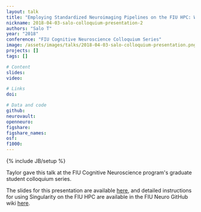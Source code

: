 ```yaml
---
layout: talk
title: "Employing Standardized Neuroimaging Pipelines on the FIU HPC: What, Why, and How"
nickname: 2018-04-03-salo-colloquium-presentation-2
authors: "Salo T"
year: "2018"
conference: "FIU Cognitive Neuroscience Colloquium Series"
image: /assets/images/talks/2018-04-03-salo-colloquium-presentation.png
projects: []
tags: []

# Content
slides:
video:

# Links
doi:

# Data and code
github:
neurovault:
openneuro:
figshare:
figshare_names:
osf:
f1000:
---
```

{% include JB/setup %}

Taylor gave this talk at the FIU Cognitive Neuroscience program's graduate
student colloquium series.

The slides for this presentation are available
[here](https://drive.google.com/open?id=1XYrjyxEFSx206I2eznluNNKNBKReVR4Z),
and detailed instructions for using Singularity on the FIU HPC are available in
the FIU Neuro GitHub wiki
[here](https://github.com/FIU-Neuro/department-wiki/wiki/Instructions:-Using-Singularity-on-the-HPC).
